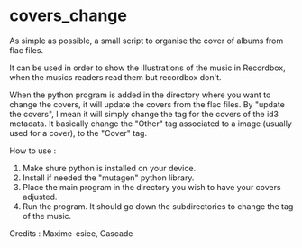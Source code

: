 # covers_change
As simple as possible, a small script to organise the cover of albums from flac files.

It can be used in order to show the illustrations of the music in Recordbox, when the musics readers read them but recordbox don't.

When the python program is added in the directory where you want to change the covers, it will update the covers from the flac files.
By "update the covers", I mean it will simply change the tag for the covers of the id3 metadata. It basically change the "Other" tag associated to a image (usually used for a cover), to the "Cover" tag.

How to use :
1. Make shure python is installed on your device.
2. Install if needed the "mutagen" python library.
3. Place the main program in the directory you wish to have your covers adjusted. 
4. Run the program. It should go down the subdirectories to change the tag of the music.

Credits : 
Maxime-esiee, Cascade
